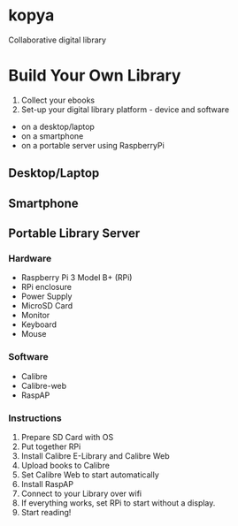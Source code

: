 # kopya
Collaborative digital library

# Build Your Own Library

1. Collect your ebooks
2. Set-up your digital library platform - device and software
* on a desktop/laptop
* on a smartphone
* on a portable server using RaspberryPi

## Desktop/Laptop

## Smartphone

## Portable Library Server

### Hardware
* Raspberry Pi 3 Model B+ (RPi)
* RPi enclosure
* Power Supply
* MicroSD Card
* Monitor
* Keyboard
* Mouse

### Software
* Calibre
* Calibre-web
* RaspAP

### Instructions
1. Prepare SD Card with OS
2. Put together RPi
3. Install Calibre E-Library and Calibre Web
4. Upload books to Calibre
5. Set Calibre Web to start automatically
6. Install RaspAP
7. Connect to your Library over wifi
8. If everything works, set RPi to start without a display.
9. Start reading!
